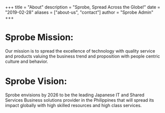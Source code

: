 +++
title = "About"
description = "Sprobe, Spread Across the Globe!"
date = "2019-02-28"
aliases = ["about-us", "contact"]
author = "Sprobe Admin"
+++

# Sprobe Mission:

Our mission is to spread the excellence of technology with quality service and products valuing the business trend and proposition with people centric culture and behavior.

# Sprobe Vision:

Sprobe envisions by 2026 to be the leading Japanese IT and Shared Services Business solutions provider in the Philippines that will spread its impact globally with high skilled resources and high class services.

